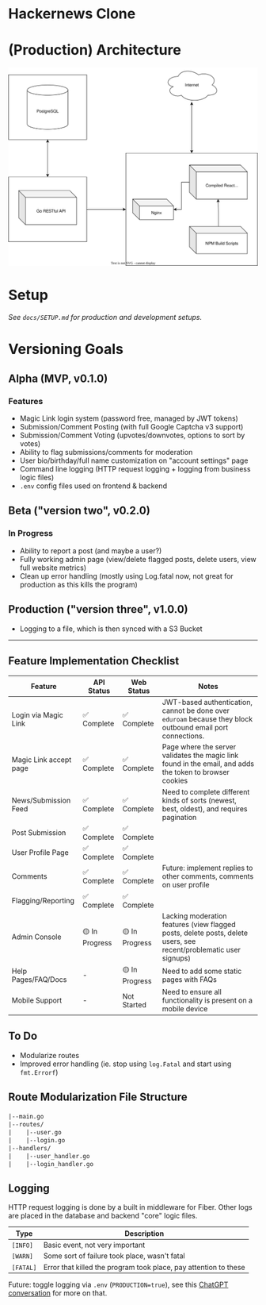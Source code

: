# Hackernews Clone

# (Production) Architecture

![](docs/design.svg)

# Setup

_See `docs/SETUP.md` for production and development setups._

# Versioning Goals

## Alpha (MVP, v0.1.0)

### Features

- Magic Link login system (password free, managed by JWT tokens)
- Submission/Comment Posting (with full Google Captcha v3 support)
- Submission/Comment Voting (upvotes/downvotes, options to sort by votes)
- Ability to flag submissions/comments for moderation
- User bio/birthday/full name customization on "account settings" page
- Command line logging (HTTP request logging + logging from business logic files)
- `.env` config files used on frontend & backend

## Beta ("version two", v0.2.0)

### In Progress

- Ability to report a post (and maybe a user?)
- Fully working admin page (view/delete flagged posts, delete users, view full website metrics)
- Clean up error handling (mostly using Log.fatal now, not great for production as this kills the program)

## Production ("version three", v1.0.0)

- Logging to a file, which is then synced with a S3 Bucket

<hr>

## Feature Implementation Checklist

| Feature                | API Status     | Web Status     | Notes                                                                                                             |
| ---------------------- | -------------- | -------------- | ----------------------------------------------------------------------------------------------------------------- |
| Login via Magic Link   | ✅ Complete    | ✅ Complete    | JWT-based authentication, cannot be done over `eduroam` because they block outbound email port connections.       |
| Magic Link accept page | ✅ Complete    | ✅ Complete    | Page where the server validates the magic link found in the email, and adds the token to browser cookies          |
| News/Submission Feed   | ✅ Complete    | ✅ Complete    | Need to complete different kinds of sorts (newest, best, oldest), and requires pagination                         |
| Post Submission        | ✅ Complete    | ✅ Complete    |                                                                                                                   |
| User Profile Page      | ✅ Complete    | ✅ Complete    |                                                                                                                   |
| Comments               | ✅ Complete    | ✅ Complete    | Future: implement replies to other comments, comments on user profile                                             |
| Flagging/Reporting     | ✅ Complete    | ✅ Complete    |                                                                                                                   |
| Admin Console          | 🟡 In Progress | 🟡 In Progress | Lacking moderation features (view flagged posts, delete posts, delete users, see recent/problematic user signups) |
| Help Pages/FAQ/Docs    | -              | 🟡 In Progress | Need to add some static pages with FAQs                                                                           |
| Mobile Support         | -              | Not Started    | Need to ensure all functionality is present on a mobile device                                                    |

## To Do

- Modularize routes
- Improved error handling (ie. stop using `log.Fatal` and start using `fmt.Errorf`)

## Route Modularization File Structure

```
|--main.go
|--routes/
|    |--user.go
|    |--login.go
|--handlers/
|    |--user_handler.go
|    |--login_handler.go
```

## Logging

HTTP request logging is done by a built in middleware for Fiber. Other logs are placed in the database and backend "core" logic files.

| Type      | Description                                                      |
| --------- | ---------------------------------------------------------------- |
| `[INFO]`  | Basic event, not very important                                  |
| `[WARN]`  | Some sort of failure took place, wasn't fatal                    |
| `[FATAL]` | Error that killed the program took place, pay attention to these |

Future: toggle logging via `.env` (`PRODUCTION=true`), see this [ChatGPT conversation](https://chatgpt.com/share/68701ac1-5848-800a-9325-aea6489727a8) for more on that.
